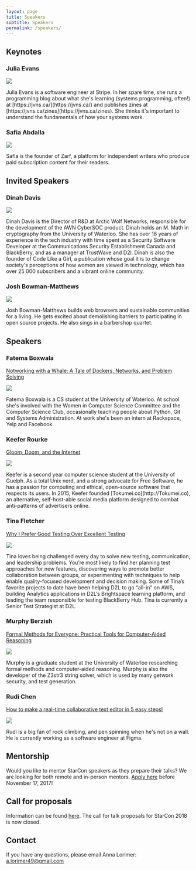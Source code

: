```yaml
---
layout: page
title: Speakers
subtitle: Speakers
permalink: /speakers/
---
```


<div class="pretty-links">

## Keynotes

### Julia Evans

![](/assets/img/speakers/julia.jpg)

<p class="bio">
Julia Evans is a software engineer at Stripe. In her spare time, she runs a programming blog about what she's learning (systems programming, often!) at [https://jvns.ca/](https://jvns.ca/) and publishes zines at [https://jvns.ca/zines](https://jvns.ca/zines). She thinks it's important to understand the fundamentals of how your systems work.
</p>

### Safia Abdalla

![](/assets/img/speakers/safia.jpg)

<p class="bio">
Safia is the founder of Zarf, a platform for independent writers who produce paid subscription content for their readers.
</p>

## Invited Speakers

### Dinah Davis

![](/assets/img/speakers/dinah.jpg)

<p class="bio">
Dinah Davis is the Director of R&D at Arctic Wolf Networks, responsible for the development of the AWN CyberSOC product. Dinah holds an M. Math in cryptography from the University of Waterloo. She has over 16 years of experience in the tech industry with time spent as a Security Software Developer at the Communications Security Establishment Canada and BlackBerry, and as a manager at TrustWave and D2l. Dinah is also the founder of Code Like a Girl, a publication whose goal it is to change society's perceptions of how women are viewed in technology, which has over 25 000 subscribers and a vibrant online community.
</p>

### Josh Bowman-Matthews

![](/assets/img/speakers/josh.jpg)

<p class="bio">
Josh Bowman-Matthews builds web browsers and sustainable communities for a living. He gets excited about demolishing barriers to participating in open source projects. He also sings in a barbershop quartet.
</p>

## Speakers

### Fatema Boxwala

[Notworking with a Whale: A Tale of Dockers, Networks, and Problem Solving](/talks#notworking-with-a-whale-a-tale-of-dockers-networks-and-problem-solving)

![](/assets/img/speakers/fatema.jpg)

<p class="bio">
Fatema Boxwala is a CS student at the University of Waterloo. At school she's involved with the Women in Computer Science Committee and the Computer Science Club, occasionally teaching people about Python, Git and Systems Administration. At work she's been an intern at Rackspace, Yelp and Facebook.
</p>

### Keefer Rourke

[Gloom, Doom, and the Internet](/talks#gloom-doom-and-the-internet)

![](/assets/img/speakers/keeferrourke.svg)

<p class="bio">
Keefer is a second year computer science student at the University of Guelph. As a total Unix nerd, and a strong advocate for Free Software, he has a passion for computing and ethical, open-source software that respects its users. In 2015, Keefer founded [Tokumei.co](http://Tokumei.co), an alternative, self-host-able social media platform designed to combat anti-patterns of advertisers online.
</p>

### Tina Fletcher

[Why I Prefer Good Testing Over Excellent Testing](/talks#why-i-prefer-good-testing-over-excellent-testing)

![](/assets/img/speakers/tina.jpeg)

<p class="bio">
Tina loves being challenged every day to solve new testing, communication, and leadership problems. You’re most likely to find her planning test approaches for new features, discovering ways to promote better collaboration between groups, or experimenting with techniques to help enable quality-focused development and decision making. Some of Tina’s favorite projects to date have been helping D2L to go “all-in” on AWS, building Analytics applications in D2L’s Brightspace learning platform, and leading the team responsible for testing BlackBerry Hub. Tina is currently a Senior Test Strategist at D2L.
</p>

### Murphy Berzish

[Formal Methods for Everyone: Practical Tools for Computer-Aided Reasoning](/talks#formal-methods-for-everyone-practical-tools-for-computer-aided-reasoning)

![](/assets/img/speakers/murphy.jpg)

<p class="bio">
	Murphy is a graduate student at the University of Waterloo researching formal methods and computer-aided reasoning. Murphy is also the developer of the Z3str3 string solver, which is used by many getwork security, and test generation.
</p>

### Rudi Chen

[How to make a real-time collaborative text editor in 5 easy steps!](/talks#how-to-make-a-real-time-collaborative-text-editor-in-5-easy-steps)

![](/assets/img/speakers/rudi.jpg)

<p class="bio">
Rudi is a big fan of rock climbing, and pen spinning when he's not on a wall. He is currently working as a software engineer at Figma.
</p>

## Mentorship

Would you like to mentor StarCon speakers as they prepare their talks? We are looking for both remote and in-person mentors. [Apply here](https://goo.gl/forms/zRNUjkrAPmgiLMw22) before  November 17, 2017!

## Call for proposals

Information can be found [here](/cfp/). The call for talk proposals for StarCon 2018 is now closed.

## Contact

If you have any questions, please email Anna Lorimer: [a.lorimer49@gmail.com](mailto:a.lorimer49@gmail.com)

</div>


